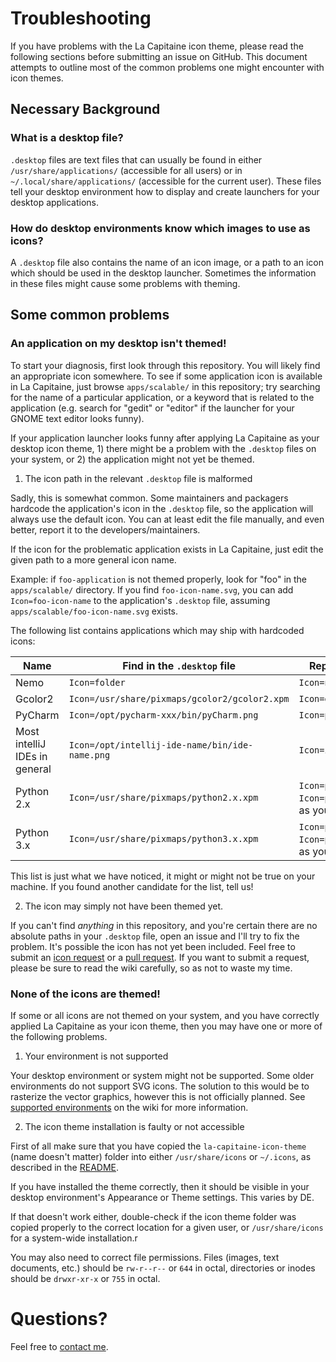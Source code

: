 # Troubleshooting
If you have problems with the La Capitaine icon theme, please read the
following sections before submitting an issue on GitHub. This document attempts
to outline most of the common problems one might encounter with icon themes.

## Necessary Background

### What is a desktop file?
`.desktop` files are text files that can usually be found in either
`/usr/share/applications/` (accessible for all users) or in
`~/.local/share/applications/` (accessible for the current user). These files
tell your desktop environment how to display and create launchers for your
desktop applications.

### How do desktop environments know which images to use as icons?
A `.desktop` file also contains the name of an icon image, or a path to an icon
which should be used in the desktop launcher. Sometimes the information in
these files might cause some problems with theming.


## Some common problems

### An application on my desktop isn't themed!
To start your diagnosis, first look through this repository. You will likely
find an appropriate icon somewhere. To see if some application icon is
available in La Capitaine, just browse `apps/scalable/` in this repository;
try searching for the name of a particular application, or a keyword that is
related to the application (e.g. search for "gedit" or "editor" if the launcher
for your GNOME text editor looks funny).

If your application launcher looks funny after applying La Capitaine
as your desktop icon theme, 1) there might be a problem with the `.desktop`
files on your system, or 2) the application might not yet be themed.

 1. The icon path in the relevant `.desktop` file is malformed

Sadly, this is somewhat common. Some maintainers and packagers hardcode the
application's icon in the `.desktop` file, so the application will always use
the default icon. You can at least edit the file manually, and even better,
report it to the developers/maintainers.

If the icon for the problematic application exists in La Capitaine, just edit
the given path to a more general icon name.

Example: if `foo-application` is not themed properly, look for "foo" in the
`apps/scalable/` directory. If you find `foo-icon-name.svg`, you can add
`Icon=foo-icon-name` to the application's `.desktop` file, assuming
`apps/scalable/foo-icon-name.svg` exists.

The following list contains applications which may ship with hardcoded icons:

Name | Find in the `.desktop` file | Replace by
------------ | ------------- | -------------
Nemo | `Icon=folder` | `Icon=nemo`
Gcolor2 | `Icon=/usr/share/pixmaps/gcolor2/gcolor2.xpm` | `Icon=gcolor2`
PyCharm | `Icon=/opt/pycharm-xxx/bin/pyCharm.png` | `Icon=pycharm`
Most intelliJ IDEs in general | `Icon=/opt/intellij-ide-name/bin/ide-name.png` | `Icon=ide-name`
Python 2.x | `Icon=/usr/share/pixmaps/python2.x.xpm` | `Icon=python2` or `Icon=python2.x`, as you wish
Python 3.x | `Icon=/usr/share/pixmaps/python3.x.xpm` | `Icon=python3` or `Icon=python3.x`, as you wish

This list is just what we have noticed, it might or might not be true on your
machine. If you found another candidate for the list, tell us!


 2. The icon may simply not have been themed yet.

If you can't find *anything* in this repository, and you're certain there are
no absolute paths in your `.desktop` file, open an issue and I'll try to fix
the problem. It's possible the icon has not yet been included. Feel free to
submit an [icon request](https://github.com/keeferrourke/la-capitaine-icon-theme/wiki/Submitting-Icon-Requests)
or a [pull request](https://github.com/keeferrourke/la-capitaine-icon-theme/wiki/Submitting-Pull-Requests).
If you want to submit a request, please be sure to read the wiki carefully, so
as not to waste my time.

### None of the icons are themed!
If some or all icons are not themed on your system, and you have correctly
applied La Capitaine as your icon theme, then you may have one or more of the
following problems.

 1. Your environment is not supported

Your desktop environment or system might not be supported.
Some older environments do not support SVG icons. The solution to this would be
to rasterize the vector graphics, however this is not officially planned.
See [supported environments](https://github.com/keeferrourke/la-capitaine-icon-theme/wiki#supported-environments)
on the wiki for more information.

 2. The icon theme installation is faulty or not accessible

First of all make sure that you have copied the `la-capitaine-icon-theme`
(name doesn't matter) folder into either `/usr/share/icons` or `~/.icons`, as
described in the [README](README.md).

If you have installed the theme correctly, then it should be visible in your
desktop environment's Appearance or Theme settings. This varies by DE.

If that doesn't work either, double-check if the icon theme folder was copied
properly to the correct location for a given user, or `/usr/share/icons` for a
system-wide installation.r

You may also need to correct file permissions. Files (images, text documents,
etc.) should be `rw-r--r--` or `644` in octal, directories or inodes should be
`drwxr-xr-x` or `755` in octal.

# Questions?

Feel free to [contact me](https://krourke.org/contact).
